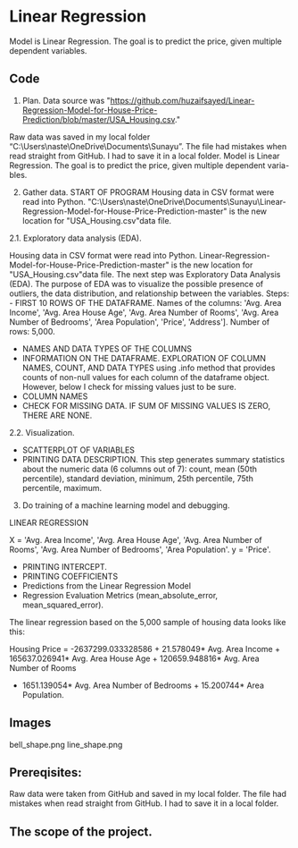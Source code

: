 # Linear Regression
Model is Linear Regression. The goal is to predict the price, given multiple dependent variables.

## Code
1. Plan. Data source was "https://github.com/huzaifsayed/Linear-Regression-Model-for-House-Price-Prediction/blob/master/USA_Housing.csv."
 
Raw data was saved in my local folder “C:\Users\naste\OneDrive\Documents\Sunayu”. The file had mistakes when read straight from GitHub. I had to save it in a local folder. 
Model is Linear Regression. The goal is to predict the price, given multiple dependent varia-bles.


2. Gather data. START OF PROGRAM
 Housing data in CSV format were read into Python. 
"C:\Users\naste\OneDrive\Documents\Sunayu\Linear-Regression-Model-for-House-Price-Prediction-master" is the new location for "USA_Housing.csv"data file. 
 
2.1. Exploratory data analysis (EDA).

Housing data in CSV format were read into Python. Linear-Regression-Model-for-House-Price-Prediction-master" is the new location for "USA_Housing.csv"data file. 
The next step was Exploratory Data Analysis (EDA). The purpose of EDA was to visualize the possible presence of outliers, the data distribution, and relationship between the variables.
Steps: - FIRST 10 ROWS OF THE DATAFRAME. Names of the columns: 'Avg. Area Income', 'Avg. Area House Age', 'Avg. Area Number of Rooms', 'Avg. Area Number of Bedrooms', 'Area Population', 'Price', 'Address'].
Number of rows: 5,000. 

-	NAMES AND DATA TYPES OF THE COLUMNS
-	INFORMATION ON THE DATAFRAME. EXPLORATION OF COLUMN NAMES, COUNT, AND DATA TYPES using .info method that provides counts of non-null values for each column of the dataframe object. However, below I check for missing values just to be sure. 
-	COLUMN NAMES
-	CHECK FOR MISSING DATA. IF SUM OF MISSING VALUES IS ZERO, THERE ARE NONE.

2.2. Visualization.

-	SCATTERPLOT OF VARIABLES
-	PRINTING DATA DESCRIPTION. This step generates summary statistics about the numeric data (6 columns out of 7): count, mean (50th percentile), standard deviation, minimum, 25th percentile, 75th percentile, maximum.

3.  Do training of a machine learning model and debugging.  

LINEAR REGRESSION

X =  'Avg. Area Income', 'Avg. Area House Age', 'Avg. Area Number of Rooms',
               'Avg. Area Number of Bedrooms', 'Area Population'.
y = 'Price'.

-	PRINTING INTERCEPT. 
-	PRINTING COEFFICIENTS
-	Predictions from the Linear Regression Model
-	Regression Evaluation Metrics (mean_absolute_error, mean_squared_error).


The linear regression based on the 5,000 sample of housing data looks like this: 

Housing Price = -2637299.033328586 + 21.578049* Avg. Area Income + 165637.026941* Avg. Area House Age + 120659.948816* Avg. Area Number of Rooms 
+  1651.139054* Avg. Area Number of Bedrooms  + 15.200744* Area Population.                   

## Images

bell_shape.png
line_shape.png

## Prereqisites: 
Raw data were taken from GitHub and saved in my local folder. The file had mistakes when read straight from GitHub. I had to save it in a local folder. 

## The scope of the project. 
